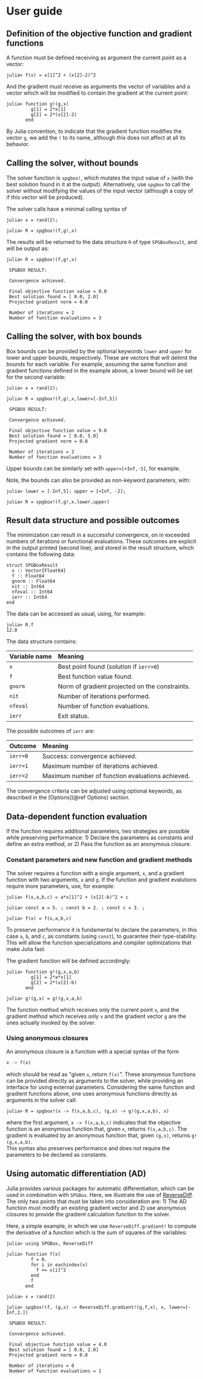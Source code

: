 # User guide

## Definition of the objective function and gradient functions

A function must be defined receiving as argument the current point as a vector: 

```julia-repl
julia> f(x) = x[1]^2 + (x[2]-2)^2
```

And the gradient must receive as arguments the vector of variables and a
vector which will be modified to contain the gradient at the current point:

```julia-repl
julia> function g!(g,x)
         g[1] = 2*x[1]
         g[2] = 2*(x[2]-2)
       end
```
By Julia convention, to indicate that the gradient function modifies the vector `g`, we add
the `!` to its name, although this does not affect at all its behavior.

## Calling the solver, without bounds

The solver function is `spgbox!`, which mutates the input value of `x` (with the best solution found in it at the output). Alternatively, use `spgbox` to call the solver without modifying the values of the input vector (although a copy of if this vector will be produced). 

The solver calls have a minimal calling syntax of
```julia-repl
julia> x = rand(2);

julia> R = spgbox!(f,g!,x)
```

The results will be returned to the data structure `R` of type
`SPGBoxResult`, and will be output as: 

```julia-repl
julia> R = spgbox!(f,g!,x)

 SPGBOX RESULT:

 Convergence achieved.

 Final objective function value = 0.0
 Best solution found = [ 0.0, 2.0]
 Projected gradient norm = 0.0

 Number of iterations = 2
 Number of function evaluations = 3
```

## Calling the solver, with box bounds

Box bounds can be provided by the optional keywords `lower` and `upper` for
lower and upper bounds, respectively. These are vectors that will
delimit the bounds for each variable. For example, assuming the same
function and gradient functions defined in the example above, a lower
bound will be set for the second variable:

```julia-repl
julia> x = rand(2);

julia> R = spgbox!(f,g!,x,lower=[-Inf,5])

 SPGBOX RESULT: 

 Convergence achieved. 

 Final objective function value = 9.0
 Best solution found = [ 0.0, 5.0]
 Projected gradient norm = 0.0

 Number of iterations = 2
 Number of function evaluations = 3
```

Upper bounds can be similarly set with `upper=[+Inf,-5]`, for example.

Note, the bounds can also be provided as non-keyword parameters, with:
```
julia> lower = [-Inf,5]; upper = [+Inf, -2];

julia> R = spgbox!(f,g!,x,lower,upper)
```

## Result data structure and possible outcomes

The minimization can result in a successful convergence, on in exceeded
numbers of iterations or functional evaluations. These outcomes are
explicit in the output printed (second line), and stored in the result
structure, which contains the following data: 

```julia-repl
struct SPGBoxResult
  x :: Vector{Float64}
  f :: Float64
  gnorm :: Float64
  nit :: Int64
  nfeval :: Int64
  ierr :: Int64
end
```

The data can be accessed as usual, using, for example:

```julia-repl
julia> R.f
12.0
```

The data structure contains:

| Variable name    | Meaning         |
|:-----------------|:----------------|
| `x`              | Best point found (solution if `ierr=0`) |
| `f`              | Best function value found. |
| `gnorm`          | Norm of gradient projected on the constraints. |
| `nit`            | Number of iterations performed. | 
| `nfeval`         | Number of function evaluations. |
| `ierr`           | Exit status.  |

The possible outcomes of `ierr` are:

| Outcome          |  Meaning                 |
|:-----------------|:----------------|
| `ierr=0`           | Success: convergence achieved. |
| `ierr=1`           | Maximum number of iterations achieved. |
| `ierr=2`           | Maximum number of function evaluations achieved.  |

The convergence criteria can be adjusted using optional keywords, as
described in the [Options](@ref Options) section.

## Data-dependent function evaluation

If the function requires additional parameters, two strategies are
possible while preserving performance: 1) Declare the parameters as constants
and define an extra method, or 2) Pass the function as an anonymous closure. 

### Constant parameters and new function and gradient methods 

The solver requires a function with a single argument, `x`, and a gradient
function with two arguments, `x` and `g`. If the function and gradient evalutions
require more parameters, use, for example: 

```julia-repl
julia> f(x,a,b,c) = a*x[1]^2 + (x[2]-b)^2 + c

julia> const a = 5. ; const b = 2. ; const c = 3. ;

julia> f(x) = f(x,a,b,c) 
```
To preserve performance it is fundamental to declare the parameters, in this
case `a`, `b`, and `c`, as constants (using `const`), to guarantee their
type-stability. This will allow the function specializations and compiler
optimizations that make Julia fast. 

The gradient function will be defined accordingly:

```julia-repl
julia> function g!(g,x,a,b)
         g[1] = 2*a*x[1]
         g[2] = 2*(x[2]-b)
       end

julia> g!(g,x) = g!(g,x,a,b) 
```

The function method which receives only the current point `x`, and the
gradient method which receives only `x` and the gradient vector `g` are
the ones actually invoked by the solver.

### Using anonymous closures 

An anonymous closure is a function with a special syntax of the form 

```julia
x -> f(x)
```
which should be read as "given `x`, return `f(x)`". These anonymous functions can
be provided directly as arguments to the solver, while providing an interface for 
using external parameters. Considering the same function and gradient functions
above, one uses anonymous functions  directly as arguments in the solver call:

```julia-repl
julia> R = spgbox!(x -> f(x,a,b,c), (g,x) -> g!(g,x,a,b), x)
```
where the first argument, `x -> f(x,a,b,c)` indicates that the objective
function is an anonymous function that, given `x`, returns `f(x,a,b,c)`. The gradient
is evaluated by an anonymous function that, given `(g,x)`, returns `g!(g,x,a,b)`.  
This syntax also preserves performance and does not require the parameters to be declared
as constants. 

## Using automatic differentiation (AD)

Julia provides various packages for automatic differentiation, which can
be used in combination with `SPGBox`. Here, we illustrate the use of
[ReverseDiff](http://www.juliadiff.org/ReverseDiff.jl/). The
only two points that must be taken into consideration are: 1) The
AD function must modify an existing gradient vector and 2) use anonymous
closures to provide the gradient calculation function to the solver.

Here, a simple example, in which we use `ReverseDiff.gradient!` to
compute the derivative of a function which is the sum of squares of
the variables:

```julia-repl
julia> using SPGBox, ReverseDiff

julia> function f(x)
         f = 0.
         for i in eachindex(x)
           f += x[i]^2
         end
         f
       end

julia> x = rand(2)

julia> spgbox!(f, (g,x) -> ReverseDiff.gradient!(g,f,x), x, lower=[-Inf,2.])

 SPGBOX RESULT:

 Convergence achieved.

 Final objective function value = 4.0
 Best solution found = [ 0.0, 2.0]
 Projected gradient norm = 0.0

 Number of iterations = 0
 Number of function evaluations = 1
```
